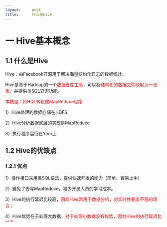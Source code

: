 ```yaml
---
layout:     post
title:      什么是hive
---
```

<div id="article_content" class="article_content clearfix csdn-tracking-statistics" data-pid="blog" data-mod="popu_307" data-dsm="post">
								            <link rel="stylesheet" href="https://csdnimg.cn/release/phoenix/template/css/ck_htmledit_views-f76675cdea.css">
						<div class="htmledit_views" id="content_views">
                <h1 style="margin-left:0cm;">一 Hive基本概念</h1>

<h2 style="margin-left:0cm;">1.1 什么是Hive</h2>

<p style="margin-left:0cm;">Hive：由Facebook开源用于解决海量结构化日志的数据统计。</p>

<p style="margin-left:0cm;">Hive是基于Hadoop的一个<span style="color:#ff0000;">数据仓库工具</span>，可以将<span style="color:#ff0000;">结构化的数据文件映射为一张表</span>，并提供类SQL查询功能。</p>

<p style="margin-left:0cm;"><span style="color:#ff0000;">本质是：将</span><span style="color:#ff0000;">HQL</span><span style="color:#ff0000;">转化成</span><span style="color:#ff0000;">MapReduce</span><span style="color:#ff0000;">程序</span></p>

<p style="margin-left:0cm;">1）Hive处理的数据存储在HDFS</p>

<p style="margin-left:0cm;">2）Hive分析数据底层的实现是MapReduce</p>

<p style="margin-left:0cm;">3）执行程序运行在Yarn上</p>

<h2 style="margin-left:0cm;">1.2 Hive的优缺点</h2>

<h3 style="margin-left:0cm;">1.2.1 优点</h3>

<p style="margin-left:0cm;">1）操作接口采用类SQL语法，提供快速开发的能力（简单、容易上手）</p>

<p style="margin-left:0cm;">2）避免了去写MapReduce，减少开发人员的学习成本。</p>

<p style="margin-left:0cm;">3）Hive的执行延迟比较高，<span style="color:#ff0000;">因此</span><span style="color:#ff0000;">Hive</span><span style="color:#ff0000;">常用于数据分析，对实时性要求不高的场合；</span></p>

<p style="margin-left:0cm;">4）Hive优势在于处理大数据<span style="color:#ff0000;">，对于处理小数据没有优势，因为</span><span style="color:#ff0000;">Hive</span><span style="color:#ff0000;">的执行延迟比较高。</span></p>

<p style="margin-left:0cm;">5）Hive支持用户自定义函数，用户可以根据自己的需求来实现自己的函数。</p>

<h3 style="margin-left:0cm;">1.2.2 缺点</h3>

<p style="margin-left:0cm;">1）Hive的HQL表达能力有限</p>

<p style="margin-left:0cm;">（1）迭代式算法无法表达</p>

<p style="margin-left:0cm;">（2）数据挖掘方面不擅长</p>

<p style="margin-left:0cm;">2）Hive的效率比较低</p>

<p style="margin-left:0cm;">（1）Hive自动生成的MapReduce作业，通常情况下不够智能化</p>

<p style="margin-left:0cm;">（2）Hive调优比较困难，粒度较粗</p>

<h2 style="margin-left:0cm;">1.3 Hive架构原理</h2>

<p style="margin-left:0cm;"> </p>

<p style="margin-left:0cm;"><span style="color:#000000;">如图中所示，</span><span style="color:#000000;">Hive</span><span style="color:#000000;">通过给用户提供的一系列交互接口，接收到用户的指令</span><span style="color:#000000;">(SQL)</span><span style="color:#000000;">，使用自己的</span><span style="color:#000000;">Driver</span><span style="color:#000000;">，结合元数据</span><span style="color:#000000;">(MetaStore)</span><span style="color:#000000;">，将这些指令翻译成</span><span style="color:#000000;">MapReduce</span><span style="color:#000000;">，提交到</span><span style="color:#000000;">Hadoop</span><span style="color:#000000;">中执行，最后，将执行返回的结果输出到用户交互接口。</span></p>

<p style="margin-left:0cm;">1）用户接口：Client</p>

<p style="margin-left:0cm;">CLI（hive shell）、JDBC/ODBC(java访问hive)、WEBUI（浏览器访问hive）</p>

<p style="margin-left:0cm;">2）元数据：Metastore</p>

<p style="margin-left:0cm;">元数据包括：表名、表所属的数据库（默认是default）、表的拥有者、列/分区字段、表的类型（是否是外部表）、表的数据所在目录等；</p>

<p style="margin-left:0cm;"><span style="color:#ff0000;">默认存储在自带的</span><span style="color:#ff0000;">derby</span><span style="color:#ff0000;">数据库中，推荐使用</span><span style="color:#ff0000;">MySQL</span><span style="color:#ff0000;">存储</span><span style="color:#ff0000;">Metastore</span></p>

<p style="margin-left:0cm;">3）Hadoop</p>

<p style="margin-left:0cm;">使用HDFS进行存储，使用MapReduce进行计算。</p>

<p style="margin-left:0cm;">4）驱动器：Driver</p>

<p style="margin-left:0cm;">（1）解析器（SQL Parser）：将SQL字符串转换成抽象语法树AST，这一步一般都用第三方工具库完成，比如antlr；对AST进行语法分析，比如表是否存在、字段是否存在、SQL语义是否有误。</p>

<p style="margin-left:0cm;">（2）编译器（Physical Plan）：将AST编译生成逻辑执行计划。</p>

<p style="margin-left:0cm;">（3）优化器（Query Optimizer）：对逻辑执行计划进行优化。</p>

<p style="margin-left:0cm;">（4）执行器（Execution）：把逻辑执行计划转换成可以运行的物理计划。对于Hive来说，就是MR/Spark。</p>

<h2 style="margin-left:0cm;">1.4 Hive和数据库比较</h2>

<p style="margin-left:0cm;"><span style="color:#000000;">由于</span><span style="color:#000000;"> Hive </span><span style="color:#000000;">采用了类似</span><span style="color:#000000;">SQL </span><span style="color:#000000;">的查询语言</span><span style="color:#000000;"> HQL(Hive Query Language)</span><span style="color:#000000;">，因此很容易将</span><span style="color:#000000;"> Hive </span><span style="color:#000000;">理解为数据库。其实从结构上来看，</span><span style="color:#000000;">Hive </span><span style="color:#000000;">和数据库除了拥有类似的查询语言，再无类似之处。本文将从多个方面来阐述</span><span style="color:#000000;"> Hive </span><span style="color:#000000;">和数据库的差异。数据库可以用在</span><span style="color:#000000;"> Online </span><span style="color:#000000;">的应用中，但是</span><span style="color:#000000;">Hive </span><span style="color:#000000;">是为数据仓库而设计的，清楚这一点，有助于从应用角度理解</span><span style="color:#000000;"> Hive </span><span style="color:#000000;">的特性。</span></p>

<h3 style="margin-left:0cm;">1.4.1 查询语言</h3>

<p style="margin-left:0cm;"><span style="color:#000000;">由于</span><span style="color:#000000;">SQL</span><span style="color:#000000;">被广泛的应用在数据仓库中，因此，专门针对</span><span style="color:#000000;">Hive</span><span style="color:#000000;">的特性设计了类</span><span style="color:#000000;">SQL</span><span style="color:#000000;">的查询语言</span><span style="color:#000000;">HQL</span><span style="color:#000000;">。熟悉</span><span style="color:#000000;">SQL</span><span style="color:#000000;">开发的开发者可以很方便的使用</span><span style="color:#000000;">Hive</span><span style="color:#000000;">进行开发。</span></p>

<h3 style="margin-left:0cm;">1.4.2 数据存储位置</h3>

<p style="margin-left:0cm;"><span style="color:#000000;">Hive </span><span style="color:#000000;">是建立在</span><span style="color:#000000;"> Hadoop </span><span style="color:#000000;">之上的，所有</span><span style="color:#000000;"> Hive </span><span style="color:#000000;">的数据都是存储在</span><span style="color:#000000;"> HDFS </span><span style="color:#000000;">中的。而数据库则可以将数据保存在块设备或者本地文件系统中。</span></p>

<h3 style="margin-left:0cm;">1.4.3 数据更新</h3>

<p style="margin-left:0cm;"><span style="color:#000000;">由于</span><span style="color:#000000;">Hive</span><span style="color:#000000;">是针对数据仓库应用设计的，而</span><span style="color:#ff0000;">数据仓库的内容是读多写少的。</span><span style="color:#000000;">因此，</span><span style="color:#ff0000;">Hive</span><span style="color:#ff0000;">中不支持对数据的改写和添加，所有的数据都是在加载的时候确定好的。</span><span style="color:#000000;">而数据库中的数据通常是需要经常进行修改的，因此可以使用</span><span style="color:#000000;"> INSERT INTO …  VALUES </span><span style="color:#000000;">添加数据，使用</span><span style="color:#000000;"> UPDATE … SET</span><span style="color:#000000;">修改数据。</span></p>

<h3 style="margin-left:0cm;">1.4.4 索引</h3>

<p style="margin-left:0cm;"><span style="color:#000000;">Hive</span><span style="color:#000000;">在加载数据的过程中不会对数据进行任何处理，甚至不会对数据进行扫描，因此也没有对数据中的某些</span><span style="color:#000000;">Key</span><span style="color:#000000;">建立索引。</span><span style="color:#000000;">Hive</span><span style="color:#000000;">要访问数据中满足条件的特定值时，需要暴力扫描整个数据，因此访问延迟较高。由于</span><span style="color:#000000;"> MapReduce </span><span style="color:#000000;">的引入，</span><span style="color:#000000;"> Hive </span><span style="color:#000000;">可以并行访问数据，因此即使没有索引，对于</span><span style="color:#000000;"><a href="http://lib.csdn.net/base/hadoop" rel="nofollow"><span style="color:#000000;">大数据</span></a></span><span style="color:#000000;">量的访问，</span><span style="color:#000000;">Hive </span><span style="color:#000000;">仍然可以体现出优势。数据库中，通常会针对一个或者几个列建立索引，因此对于少量的特定条件的数据的访问，数据库可以有很高的效率，较低的延迟。由于数据的访问延迟较高，决定了</span><span style="color:#000000;"> Hive </span><span style="color:#000000;">不适合在线数据查询。</span></p>

<h3 style="margin-left:0cm;">1.4.5 执行</h3>

<p style="margin-left:0cm;"><span style="color:#000000;">Hive</span><span style="color:#000000;">中大多数查询的执行是通过</span><span style="color:#000000;"> Hadoop </span><span style="color:#000000;">提供的</span><span style="color:#000000;"> MapReduce </span><span style="color:#000000;">来实现的。而数据库通常有自己的执行引擎。</span></p>

<h3 style="margin-left:0cm;">1.4.6 执行延迟</h3>

<p style="margin-left:0cm;"><span style="color:#000000;">Hive </span><span style="color:#000000;">在查询数据的时候，由于没有索引，需要扫描整个表，因此延迟较高。另外一个导致</span><span style="color:#000000;"> Hive </span><span style="color:#000000;">执行延迟高的因素是</span><span style="color:#000000;"> MapReduce</span><span style="color:#000000;">框架。由于</span><span style="color:#000000;">MapReduce </span><span style="color:#000000;">本身具有较高的延迟，因此在利用</span><span style="color:#000000;">MapReduce </span><span style="color:#000000;">执行</span><span style="color:#000000;">Hive</span><span style="color:#000000;">查询时，也会有较高的延迟。相对的，数据库的执行延迟较低。当然，这个低是有条件的，即数据规模较小，当数据规模大到超过数据库的处理能力的时候，</span><span style="color:#000000;">Hive</span><span style="color:#000000;">的并行计算显然能体现出优势。</span></p>

<h3 style="margin-left:0cm;">1.4.7 可扩展性</h3>

<p style="margin-left:0cm;"><span style="color:#000000;">由于</span><span style="color:#000000;">Hive</span><span style="color:#000000;">是建立在</span><span style="color:#000000;">Hadoop</span><span style="color:#000000;">之上的，因此</span><span style="color:#000000;">Hive</span><span style="color:#000000;">的可扩展性是和</span><span style="color:#000000;">Hadoop</span><span style="color:#000000;">的可扩展性是一致的（世界上最大的</span><span style="color:#000000;">Hadoop </span><span style="color:#000000;">集群在</span><span style="color:#000000;"> Yahoo!</span><span style="color:#000000;">，</span><span style="color:#000000;">2009</span><span style="color:#000000;">年的规模在</span><span style="color:#000000;">4000 </span><span style="color:#000000;">台节点左右）。而数据库由于</span><span style="color:#000000;"> ACID </span><span style="color:#000000;">语义的严格限制，扩展行非常有限。目前最先进的并行数据库</span><span style="color:#000000;"> <a href="http://lib.csdn.net/base/oracle" rel="nofollow"><span style="color:#000000;">Oracle</span></a> </span><span style="color:#000000;">在理论上的扩展能力也只有</span><span style="color:#000000;">100</span><span style="color:#000000;">台左右。</span></p>

<h3 style="margin-left:0cm;">1.4.8 数据规模</h3>

<p style="margin-left:0cm;">由于Hive建立在集群上并可以利用MapReduce进行并行计算，因此可以支持很大规模的数据；对应的，数据库可以支持的数据规模较小。</p>            </div>
                </div>